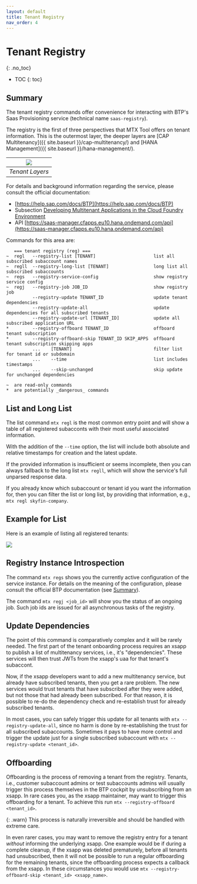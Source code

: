 ```yaml
---
layout: default
title: Tenant Registry
nav_order: 4
---
```


<!-- prettier-ignore-start -->
# Tenant Registry
{: .no_toc}
<!-- prettier-ignore-end -->

<!-- prettier-ignore -->
- TOC
{: toc}

## Summary

The tenant registry commands offer convenience for interacting with BTP's Saas Provisioning service (technical name
`saas-registry`).

The registry is the first of three perspectives that MTX Tool offers on tenant information. This is the
outermost layer, the deeper layers are [CAP Multitenancy]({{ site.baseurl }}/cap-multitenancy/) and
[HANA Management]({{ site.baseurl }}/hana-management/).

| ![](onboarding-offboarding-layers.drawio.png) |
| :-------------------------------------------: |
|                _Tenant Layers_                |

For details and background information regarding the service, please consult the official documentation:

- [https://help.sap.com/docs/BTP](https://help.sap.com/docs/BTP)
- Subsection [Developing Multitenant Applications in the Cloud Foundry Environment](https://help.sap.com/docs/BTP/65de2977205c403bbc107264b8eccf4b/5e8a2b74e4f2442b8257c850ed912f48.html)
- API [https://saas-manager.cfapps.eu10.hana.ondemand.com/api](https://saas-manager.cfapps.eu10.hana.ondemand.com/api)

Commands for this area are:

```
   === tenant registry (reg) ===
~  regl   --registry-list [TENANT]                      list all subscribed subaccount names
~  regll  --registry-long-list [TENANT]                 long list all subscribed subaccounts
~  regs   --registry-service-config                     show registry service config
~  regj   --registry-job JOB_ID                         show registry job
          --registry-update TENANT_ID                   update tenant dependencies
          --registry-update-all                         update dependencies for all subscribed tenants
          --registry-update-url [TENANT_ID]             update all subscribed application URL
*         --registry-offboard TENANT_ID                 offboard tenant subscription
*         --registry-offboard-skip TENANT_ID SKIP_APPS  offboard tenant subscription skipping apps
          ...    [TENANT]                               filter list for tenant id or subdomain
          ...    --time                                 list includes timestamps
          ...    --skip-unchanged                       skip update for unchanged dependencies

~  are read-only commands
*  are potentially _dangerous_ commands
```

## List and Long List

The list command `mtx regl` is the most common entry point and will show a table of all registered subacconts with
their most useful associated information.

With the addition of the `--time` option, the list will include both absolute and relative timestamps for creation
and the latest update.

If the provided information is insufficient or seems incomplete, then you can always fallback to the long list
`mtx regll`, which will show the service's full unparsed response data.

If you already know which subaccount or tenant id you want the information for, then you can filter the list or long
list, by providing that information, e.g., `mtx regl skyfin-company`.

## Example for List

Here is an example of listing all registered tenants:

![](tenant-registry-list.gif)

## Registry Instance Introspection

The command `mtx regs` shows you the currently active configuration of the service instance. For details on the
meaning of the configuration, please consult the official BTP documentation (see [Summary](#summary)).

The command `mtx regj <job_id>` will show you the status of an ongoing job. Such job ids are issued for all
asynchronous tasks of the registry.

## Update Dependencies

The point of this command is comparatively complex and it will be rarely needed. The first part of the tenant
onboarding process requires an xsapp to publish a list of multitenancy services, i.e., it's "dependencies". These
services will then trust JWTs from the xsapp's uaa for that tenant's subaccont.

Now, if the xsapp developers want to add a new multitenancy service, but already have subscribed tenants, then you get
a rare problem. The new services would trust tenants that have subscribed after they were added, but not those that had
already been subscribed. For that reason, it is possible to re-do the dependency check and re-establish trust for
already subscribed tenants.

In most cases, you can safely trigger this update for all tenants with `mtx --registry-update-all`,
since no harm is done by re-establishing the trust for all subscribed subaccounts. Sometimes it pays to have more
control and trigger the update just for a single subscribed subaccount with `mtx --registry-update <tenant_id>`.

## Offboarding

Offboarding is the process of removing a tenant from the registry. Tenants, i.e., customer subaccount admins or test
subaccounts admins will usually trigger this process themselves in the BTP cockpit by unsubscribing from an xsapp. In
rare cases you, as the xsapp maintainer, may want to trigger this offboarding for a tenant. To achieve this run
`mtx --registry-offboard <tenant_id>`.

{: .warn}
This process is naturally irreversible and should be handled with extreme care.

In even rarer cases, you may want to remove the registry entry for a tenant _without_ informing the underlying xsapp.
One example would be if during a complete cleanup, if the xsapp was deleted prematurely, before all tenants had
unsubscribed, then it will not be possible to run a regular offboarding for the remaining tenants, since the
offboarding process expects a callback from the xsapp. In these circumstances you would use
`mtx --registry-offboard-skip <tenant_id> <xsapp_name>`.
